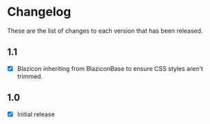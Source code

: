 # Changelog
These are the list of changes to each version that has been released.

## 1.1
- [x] Blazicon inheriting from BlaziconBase to ensure CSS styles aren't trimmed.

## 1.0
- [x] Initial release